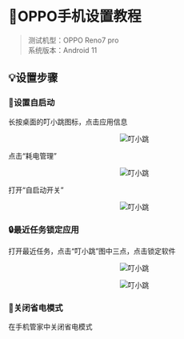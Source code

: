 # 📱OPPO手机设置教程
> 测试机型：OPPO Reno7 pro<br/>
系统版本：Android 11<br/>
## 💡设置步骤
### 📳设置自启动
长按桌面的叮小跳图标，点击应用信息<br/>
<center>

![叮小跳](https://b.dinglegedong.com/img/oppo/1.jpg)<br/>

</center>
点击“耗电管理”<br/>
<center>

![叮小跳](https://b.dinglegedong.com/img/oppo/2.jpg)<br/>

</center>
打开“自启动开关”<br/>

<center>

![叮小跳](https://b.dinglegedong.com/img/oppo/3.jpg)<br/>

</center>

### 🔒最近任务锁定应用
打开最近任务，点击“叮小跳”图中三点，点击锁定软件<br/>
<center>

![叮小跳](https://b.dinglegedong.com/img/oppo/4.jpg)<br/>

</center>

<center>

![叮小跳](https://b.dinglegedong.com/img/oppo/5.jpg)<br/>

</center>

### 🔌关闭省电模式
在手机管家中关闭省电模式<br/>

